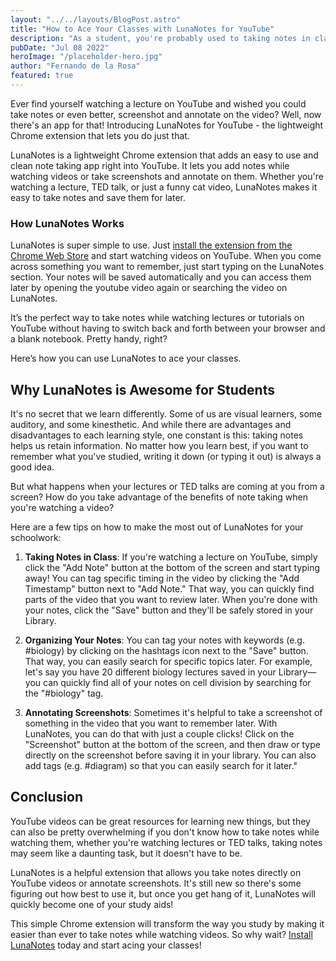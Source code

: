 ```yaml
---
layout: "../../layouts/BlogPost.astro"
title: "How to Ace Your Classes with LunaNotes for YouTube"
description: "As a student, you're probably used to taking notes in class. But what happens when your professor starts using YouTube videos as a teaching tool?"
pubDate: "Jul 08 2022"
heroImage: "/placeholder-hero.jpg"
author: "Fernando de la Rosa"
featured: true
---
```


Ever find yourself watching a lecture on YouTube and wished you could take notes or even better, screenshot and annotate on the video? Well, now there's an app for that! Introducing LunaNotes for YouTube - the lightweight Chrome extension that lets you do just that.

LunaNotes is a lightweight Chrome extension that adds an easy to use and clean note taking app right into YouTube. It lets you add notes while watching videos or take screenshots and annotate on them. Whether you're watching a lecture, TED talk, or just a funny cat video, LunaNotes makes it easy to take notes and save them for later.

### How LunaNotes Works

LunaNotes is super simple to use. Just [install the extension from the Chrome Web Store](https://chrome.google.com/webstore/detail/lunanotes-take-notes-on-y/oehoffnnkgcdacmbkhmlbjedinpampak?utm_source=landing) and start watching videos on YouTube. When you come across something you want to remember, just start typing on the LunaNotes section. Your notes will be saved automatically and you can access them later by opening the youtube video again or searching the video on LunaNotes.

It’s the perfect way to take notes while watching lectures or tutorials on YouTube without having to switch back and forth between your browser and a blank notebook. Pretty handy, right?

Here’s how you can use LunaNotes to ace your classes.

## Why LunaNotes is Awesome for Students

It's no secret that we learn differently. Some of us are visual learners, some auditory, and some kinesthetic. And while there are advantages and disadvantages to each learning style, one constant is this: taking notes helps us retain information. No matter how you learn best, if you want to remember what you've studied, writing it down (or typing it out) is always a good idea.

But what happens when your lectures or TED talks are coming at you from a screen? How do you take advantage of the benefits of note taking when you're watching a video?

Here are a few tips on how to make the most out of LunaNotes for your schoolwork:

1. **Taking Notes in Class**: If you're watching a lecture on YouTube, simply click the "Add Note" button at the bottom of the screen and start typing away! You can tag specific timing in the video by clicking the "Add Timestamp" button next to "Add Note." That way, you can quickly find parts of the video that you want to review later. When you're done with your notes, click the "Save" button and they'll be safely stored in your Library.

2. **Organizing Your Notes**: You can tag your notes with keywords (e.g. #biology) by clicking on the hashtags icon next to the "Save" button. That way, you can easily search for specific topics later. For example, let's say you have 20 different biology lectures saved in your Library—you can quickly find all of your notes on cell division by searching for the "#biology" tag.

3. **Annotating Screenshots**: Sometimes it's helpful to take a screenshot of something in the video that you want to remember later. With LunaNotes, you can do that with just a couple clicks! Click on the "Screenshot" button at the bottom of the screen, and then draw or type directly on the screenshot before saving it in your library. You can also add tags (e.g. #diagram) so that you can easily search for it later."

## Conclusion

YouTube videos can be great resources for learning new things, but they can also be pretty overwhelming if you don't know how to take notes while watching them, whether you're watching lectures or TED talks, taking notes may seem like a daunting task, but it doesn't have to be.

LunaNotes is a helpful extension that allows you take notes directly on YouTube videos or annotate screenshots. It's still new so there's some figuring out how best to use it, but once you get hang of it, LunaNotes will quickly become one of your study aids!

This simple Chrome extension will transform the way you study by making it easier than ever to take notes while watching videos. So why wait? [Install LunaNotes](https://chrome.google.com/webstore/detail/lunanotes-take-notes-on-y/oehoffnnkgcdacmbkhmlbjedinpampak?utm_source=landing) today and start acing your classes!
